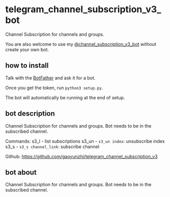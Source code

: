 # telegram_channel_subscription_v3_bot

Channel Subscription for channels and groups. 

You are also welcome to use my [@channel_subscription_v3_bot](https://t.me/channel_subscription_v3_bot) without create your own bot.

## how to install

Talk with the [BotFather](https://t.me/botfather) and ask it for a bot.

Once you get the token, run `python3 setup.py`.

The bot will automatically be running at the end of setup.

## bot description

Channel Subscription for channels and groups. Bot needs to be in the subscribed channel.

Commands:
s3_l - list subscriptions
s3_un - `s3_un index`: unsubscribe index
s3_s - `s3_s channel_link`: subscribe channel

Github: https://github.com/gaoyunzhi/telegram_channel_subscription_v3

## bot about 

Channel Subscription for channels and groups. Bot needs to be in the subscribed channel.
